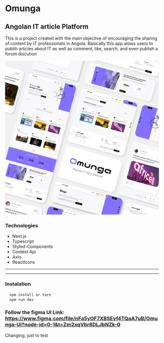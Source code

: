 # Omunga
## Angolan IT article Platform
This is a project created with the main objective of encouraging the sharing of content by IT professionals in Angola. Basically this app alows users to publih articles about IT as well as comment, like, search, and even publish a forum discution

![readme](readme.png)

### Technologies
* Next.js
* Typescript
* Styled-Components
* Context Api
* Axio
* ReactIcons

---
---

### Instalation
```Bash
  npm install or Yarn
  npm run dev
``` 

### Follow the figma UI Link: https://www.figma.com/file/nFa5yOF7XBSEyf4TQaA7uB/Omunga-Ui?node-id=0-1&t=Zm2xqVbr8DLJbNZk-0

Changing, just to test


